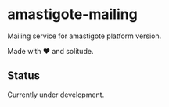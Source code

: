 # amastigote-mailing

Mailing service for amastigote platform version.

Made with ❤ and solitude.

## Status

Currently under development.
